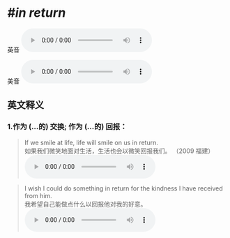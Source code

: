 # ***\#in return*** 
英音
<audio src="./media/in return1.aac" controls="controls"></audio>

美音
<audio src="./media/in return2.aac" controls="controls"></audio>



  

英文释义
---
### 1.**作为 (…的) 交换; 作为 (…的) 回报：**  

 > If we smile at life, life will smile on us in return.    
 > 如果我们微笑地面对生活，生活也会以微笑回报我们。  （2009 福建）  
<audio src="./media/return-4.aac" controls="controls"></audio>

 > I wish I could do something in return for the kindness I have received from him.   
 > 我希望自己能做点什么以回报他对我的好意。    
<audio src="./media/P369 return11.aac" controls="controls"></audio>


